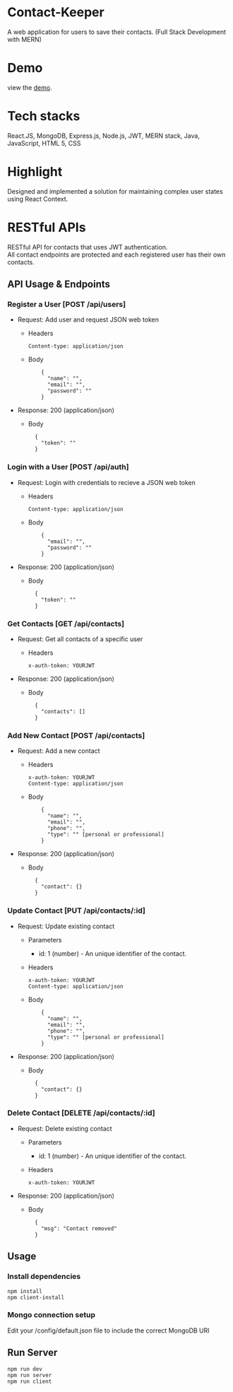 # Contact-Keeper
A web application for users to save their contacts. (Full Stack Development with MERN)

# Demo
view the [demo](https://gentle-bastion-16273.herokuapp.com/).

# Tech stacks
React.JS, MongoDB, Express.js, Node.js, JWT, MERN stack, Java, JavaScript, HTML 5, CSS

# Highlight
Designed and implemented a solution for maintaining complex user states using React Context.


# RESTful APIs
RESTful API for contacts that uses JWT authentication. <br>
All contact endpoints are protected and each registered user has their own contacts.

## API Usage & Endpoints

### Register a User [POST /api/users]

- Request: Add user and request JSON web token

  - Headers

        Content-type: application/json

  - Body

            {
              "name": "",
              "email": "",
              "password": ""
            }

- Response: 200 (application/json)

  - Body

          {
            "token": ""
          }

### Login with a User [POST /api/auth]

- Request: Login with credentials to recieve a JSON web token

  - Headers

        Content-type: application/json

  - Body

            {
              "email": "",
              "password": ""
            }

- Response: 200 (application/json)

  - Body

          {
            "token": ""
          }

### Get Contacts [GET /api/contacts]

- Request: Get all contacts of a specific user

  - Headers

        x-auth-token: YOURJWT

* Response: 200 (application/json)

  - Body

          {
            "contacts": []
          }

### Add New Contact [POST /api/contacts]

- Request: Add a new contact

  - Headers

        x-auth-token: YOURJWT
        Content-type: application/json

  - Body

            {
              "name": "",
              "email": "",
              "phone": "",
              "type": "" [personal or professional]
            }

- Response: 200 (application/json)

  - Body

          {
            "contact": {}
          }

### Update Contact [PUT /api/contacts/:id]

- Request: Update existing contact

  - Parameters

    - id: 1 (number) - An unique identifier of the contact.

  - Headers

        x-auth-token: YOURJWT
        Content-type: application/json

  - Body

            {
              "name": "",
              "email": "",
              "phone": "",
              "type": "" [personal or professional]
            }

- Response: 200 (application/json)

  - Body

          {
            "contact": {}
          }

### Delete Contact [DELETE /api/contacts/:id]

- Request: Delete existing contact

  - Parameters

    - id: 1 (number) - An unique identifier of the contact.

  - Headers

        x-auth-token: YOURJWT

* Response: 200 (application/json)

  - Body

          {
            "msg": "Contact removed"
          }


## Usage
### Install dependencies <br>
`
npm install 
`
<br>
`
npm client-install
`

### Mongo connection setup
Edit your /config/default.json file to include the correct MongoDB URI <br>

## Run Server
`
npm run dev   
`
<br>
`
npm run server  
`
<br>
`
npm run client 
`
